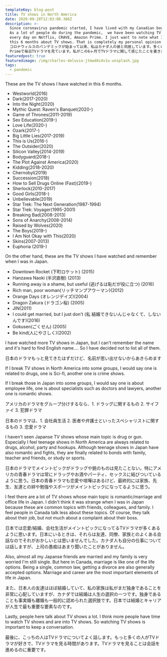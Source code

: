 ```yaml
---
templateKey: blog-post
title: TV shows in North America
date: 2020-09-28T12:03:08.386Z
description: >-
  Since coronavirus pandemic started, I have lived with my Canadian boyfriend.
  As a lot of people do during the pandemic,  we have been watching TV shows
  every day on Netflix, CRAVE, Amazon Prime. I just want to note what I felt in
  this 6 months about TV shows. That is completely my personal opinion.
  コロナウィルスのパンデミックが始まって以来、私はカナダ人の彼と同居しています。多くの人がしているように、私達もNetflix, CRAVE, Amazon
  Primeで毎日TVドラマを見ています。私がこの6ヶ月でTVドラマに関して感じたことを書きたいと思います。あくまでもこれは個人的な意見です。
featuredpost: true
featuredimage: /img/charles-deluvio-jtmwd4i4v1u-unsplash.jpg
tags:
  - pandemic
---
```

These are the TV shows I have watched in this 6 months.

* Westworld(2016)
* Dark(2017-2020)
* Into the Night(2020)
* Mythic Quest: Raven's Banquet(2020-)
* Game of Thrones(2011-2019)
* Sex Education(2019-)
* Love Life(2020-)
* Ozark(2017-)
* Big Little Lies(2017-2019)
* This is Us(2016-)
* The Outsider(2020)
* Silicon Valley(2014-2019)
* Bodyguard(2018-)
* The Plot Against America(2020)
* Kidding(2018-2020)
* Chernobyl(2019)
* Succession(2018)
* How to Sell Drugs Online (Fast)(2019-)
* Sherlock(2010-2017)
* Good Girls(2018-)
* Unbelievable(2019)
* Star Trek: The Next Generation(1987-1994)
* Star Trek: Voyager(1995-2001)
* Breaking Bad(2008-2013)
* Sons of Anarchy(2008-2014)
* Raised by Wolves(2020)
* The Boys(2019-)
* I Am Not Okay with This(2020)
* Skins(2007-2013)
* Euphoria (2019-)

On the other hand, these are the TV shows I have watched and remember when I was in Japan.

* Downtown Rocket (下町ロケット) (2015)
* Hanzawa Naoki (半沢直樹) (2013)
* Running away is a shame, but useful (逃げるは恥だが役に立つ) (2016)
* Rich man, poor woman(リッチマンプアウーマン)(2012)
* Orange Days (オレンジデイズ)(2004)
* Dragon Zakura (ドラゴン桜) (2005)
* JIN(2011)
* I could get married, but I just don't (私 結婚できないんじゃなくて、しないんです)(2016)
* Gokusen(ごくせん) (2005)
* Be kind(人にやさしく)(2002)

I have watched more TV shows in Japan, but I can't remember the name and it's hard to find English name.... So I have decided not to list all of them.

日本のドラマもっと見てきたはずだけど、名前が思い出せないからあきらめます

If I break TV shows in North America into some groups, I would say one is related to drugs, one is Sci-fi, another one is crime shows. 

If I break those in Japan into some groups, I would say one is about employee life, one is about specialists such as doctors and lawyers, another one is romantic shows. 

アメリカのドラマをグループ分けするなら、1. ドラッグに関するもの 2. サイファイ 3. 犯罪ドラマ

日本のドラマは、1. 会社員生活 2. 医者や弁護士といったスペシャリストに関するもの 3. 恋愛ドラマ

I haven't seen Japanse TV shows whose main topic is drug or gun. Especially I feel teenage shows in North America are always related to drugs, alcohol, party and hookups. Although teenage shows in Japan have also romantic and fights, they are finally related to bonds with family, teacher and friends, or study or sports. 

日本のドラマでメイントピックがドラッグや銃のものは見たことない。特にアメリカの青春ドラマは常にドラッグやお酒やパーティ、セックスに結びついているように思う。日本の青春ドラマも恋愛や喧嘩はあるけど、最終的には家族、先生、友達との絆や勉強やスポーツがメイントピックになってるように思う。

I feel there are a lot of TV shows whose main topic is romantic/marriage and office life in Japan. I didn't think it was strange when I was in Japan because these are common topics with friends, colleagues, and family.  I feel people in Canada talk less about these topics. Of course, they talk about their job, but not much about a complaint about their boss. 

日本では恋愛/結婚、会社生活がメイントピックになってるTVドラマが多くあるように思います。日本にいるときは、それらは友達、同僚、家族とのよくある会話なのでそれがおかしいとは思いませんでした。カナダ人も自分の仕事については話しますが、上司の愚痴はあまり聞いたことがありません。

Also, almost all my Japanse friends are married and my family is very worried I'm still single. But here in Canada, marriage is like one of the life options. Being a single, common law, getting a divorce are also generally accepted options. Marriage and career are the most important elements of life in Japan.

また、日本人の友達はほぼ結婚していて、私の家族は私がまだ独身であることを非常に心配していますが、カナダでは結婚は人生の選択の一つです。独身であることも事実婚も離婚も一般的に認められた選択肢です。日本では結婚とキャリアが人生で最も重要な要素なのです。

Lastly, people here talk about TV shows a lot. I think more people have time to watch TV shows and are into TV shows. So watching TV shows is important to keep a conversation. 

最後に、こっちの人はTVドラマについてよく話します。もっと多くの人がTVドラマが好きで、TVドラマを見る時間があります。TVドラマを見ることは会話を進めるのに重要です。
